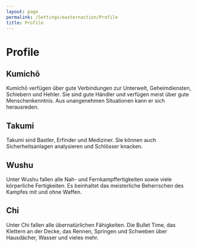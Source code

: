 ```yaml
---
layout: page
permalink: /Settings/easternaction/Profile
title: Profile
---
```


# Profile

## Kumichō

Kumichō verfügen über gute Verbindungen zur Unterwelt, Geheimdiensten, Schiebern und Hehler. Sie sind gute Händler und verfügen meist über gute Menschenkenntnis. Aus unangenehmen Situationen kann er sich herausreden.

## Takumi

Takumi sind Bastler, Erfinder und Mediziner. Sie können auch Sicherheitsanlagen analysieren und Schlösser knacken.

## Wushu

Unter Wushu fallen alle Nah- und Fernkampffertigkeiten sowie viele körperliche Fertigkeiten. Es beinhaltet das meisterliche Beherrschen des Kampfes mit und ohne Waffen.

## Chi

Unter Chi fallen alle übernatürlichen Fähigkeiten. Die Bullet Time, das Klettern an der Decke, das Rennen, Springen und Schweben über Hausdächer, Wasser und vieles mehr.
